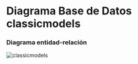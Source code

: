 # Diagrama Base de Datos classicmodels
### Diagrama entidad-relación

![classicmodels](https://user-images.githubusercontent.com/71915068/99926299-d74af680-2d06-11eb-848d-5637fdc11352.png)
